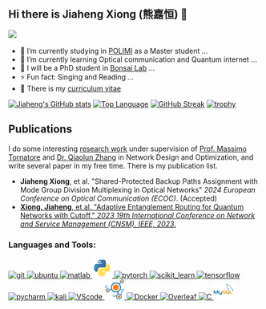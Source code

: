 ## Hi there is Jiaheng Xiong (熊嘉恒) 👋
![](https://komarev.com/ghpvc/?username=jiahengxiong&color=blue)
<!--
**jiahengxiong/jiahengxiong** is a ✨ _special_ ✨ repository because its `README.md` (this file) appears on your GitHub profile.

Here are some ideas to get you started:

- 🔭 I’m currently working on ...
- 🌱 I’m currently learning ...
- 👯 I’m looking to collaborate on ...
- 🤔 I’m looking for help with ...
- 💬 Ask me about ...
- 📫 How to reach me: ...
- 😄 Pronouns: ...
- ⚡ Fun fact: ...
![ChatGPT](https://img.shields.io/badge/chatGPT-74aa9c?style=for-the-badge&logo=openai&logoColor=one_dark)
-->
- 🔭 I’m currently studying in [POLIMI](https://www.polimi.it/) as a Master student ...
- 🌱 I’m currently learning Optical communication and Quantum internet ...
- 👯 I will be a PhD student in [Bonsai Lab](https://www.bonsai.deib.polimi.it/) ...
- ⚡ Fun fact: Singing and Reading ...
- 📄 There is my [curriculum vitae](https://github.com/jiahengxiong/jiahengxiong/blob/main/CV_Jiaheng%20Xiong.pdf)

[![Jiaheng's GitHub stats](https://github-readme-stats.vercel.app/api/?username=jiahengxiong&count_private=true&theme=one_dark_pro&show_icons=true&layout=compact&hide=issues,prs)](https://github.com/anuraghazra/github-readme-stats)
[![Top Language](https://github-readme-stats.vercel.app/api/top-langs/?username=jiahengxiong&count_private=true&theme=one_dark_pro&show_icons=true&layout=compact&hide=javascript,css)](https://github.com/anuraghazra/github-readme-stats)
[![GitHub Streak](https://streak-stats.demolab.com?user=jiahengxiong&theme=onedark&hide_border=true&card_width=438&card_height=220)](https://git.io/streak-stats)
[![trophy](https://github-profile-trophy.vercel.app/?username=jiahengxiong&theme=onedark&no-frame=true&row=2&column=3&rank=SSS,SS,S,AAA,AA,A,B,C)](https://github.com/ryo-ma/github-profile-trophy)

## Publications
I do some interesting [research work](https://scholar.google.com/citations?hl=zh-CN&user=33E79Q0AAAAJ) under supervision of [Prof. Massimo Tornatore](https://tornatore.faculty.polimi.it/) and [Dr. Qiaolun Zhang](https://qiaolunzhang.github.io/) in Network Design and Optimization, and write several paper in my free time. There is my publication list.

* **Jiaheng Xiong**, et al. "Shared-Protected Backup Paths Assignment with Mode Group Division Multiplexing in Optical Networks" _2024 European Conference on Optical Communication (ECOC)_. (Accepted)
* [**Xiong, Jiaheng**, et al. "Adaptive Entanglement Routing for Quantum Networks with Cutoff." _2023 19th International Conference on Network and Service Management (CNSM). IEEE, 2023._](https://ieeexplore.ieee.org/abstract/document/10327909)



<h3 align="left">Languages and Tools:</h3>
<p align="left"> 
  <a href="https://git-scm.com/" target="_blank" rel="noreferrer"> <img src="https://www.vectorlogo.zone/logos/git-scm/git-scm-icon.svg" alt="git" width="40" height="40"/> </a> 
  <a href="https://ubuntu.com/" target="_blank" rel="noreferrer"> <img src="https://github.com/gilbarbara/logos/blob/main/logos/ubuntu.svg" alt="ubuntu" width="40" height="40"/> </a> 
  <a href="https://www.mathworks.com/" target="_blank" rel="noreferrer"> <img src="https://upload.wikimedia.org/wikipedia/commons/2/21/Matlab_Logo.png" alt="matlab" width="40" height="40"/> </a> 
  <a href="https://www.python.org" target="_blank" rel="noreferrer"> <img src="https://raw.githubusercontent.com/devicons/devicon/master/icons/python/python-original.svg" alt="python" width="40" height="40"/> </a> 
  <a href="https://pytorch.org/" target="_blank" rel="noreferrer"> <img src="https://www.vectorlogo.zone/logos/pytorch/pytorch-icon.svg" alt="pytorch" width="40" height="40"/> </a> 
  <a href="https://scikit-learn.org/" target="_blank" rel="noreferrer"> <img src="https://upload.wikimedia.org/wikipedia/commons/0/05/Scikit_learn_logo_small.svg" alt="scikit_learn" width="40" height="40"/> </a> 
  <a href="https://www.tensorflow.org" target="_blank" rel="noreferrer"> <img src="https://www.vectorlogo.zone/logos/tensorflow/tensorflow-icon.svg" alt="tensorflow" width="40" height="40"/> </a> 
  <a href="https://www.jetbrains.com/pycharm/" target="_blank" rel="noreferrer"> <img src="https://vectorwiki.com/images/t5NLV__pycharm.svg" alt="pycharm" width="40" height="40"/> </a> 
  <a href="https://www.kali.org/" target="_blank" rel="noreferrer"> <img src="https://github.com/PapirusDevelopmentTeam/papirus-icon-theme/blob/master/Papirus/64x64/apps/distributor-logo-kali-linux.svg" alt="kali" width="40" height="40"/> </a> 
  <a href="https://code.visualstudio.com/" target="_blank" rel="noreferrer"> <img src="https://upload.wikimedia.org/wikipedia/commons/9/9a/Visual_Studio_Code_1.35_icon.svg" alt="VScode" width="40" height="40"/> </a> 
  <a href="https://networkx.org/" target="_blank" rel="noreferrer"> <img src="https://github.com/devicons/devicon/blob/master/icons/networkx/networkx-original.svg" alt="Networkx" width="40" height="40"/> </a> 
  <a href="https://www.docker.com/" target="_blank" rel="noreferrer"> <img src="https://cdn.svgporn.com/logos/docker-icon.svg" alt="Docker" width="40" height="40"/> </a> 
  <a href="https://www.overleaf.com/" target="_blank" rel="noreferrer"> <img src="https://upload.wikimedia.org/wikipedia/commons/thumb/2/2a/Overleaf_Logo.svg/900px-Overleaf_Logo.svg.png?20230114191046" alt="Overleaf" width="40" height="40"/> </a> 
  <a href="https://www.iso.org/standard/74528.html" target="_blank" rel="noreferrer"> <img src="https://upload.wikimedia.org/wikipedia/commons/thumb/1/18/C_Programming_Language.svg/570px-C_Programming_Language.svg.png?20201031132917" alt="C" width="40" height="40"/> </a> 
  <a href="https://www.mysql.com/" target="_blank" rel="noreferrer"> <img src="https://raw.githubusercontent.com/devicons/devicon/master/icons/mysql/mysql-original-wordmark.svg" alt="mysql" width="40" height="40"/> </a>
</p>
